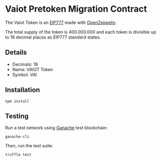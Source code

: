 # Vaiot Pretoken Migration Contract

The Vaiot Token is an [EIP777](https://github.com/ethereum/EIPs/blob/master/EIPS/eip-777.md) made with [OpenZeppelin](https://github.com/openzeppelin/openzeppelin-contracts).

The total supply of the token is 400.000.000 and each token is divisible up to 18 decimal places as EIP777 standard states.

## Details
- Decimals: 18
- Name: VAIOT Token
- Symbol: VAI

## Installation
```
npm install
```

## Testing
Run a test network using [Ganache](https://www.trufflesuite.com/ganache) test blockchain:
```
ganache-cli
```

Then, run the test suite:
```
truffle test
```
